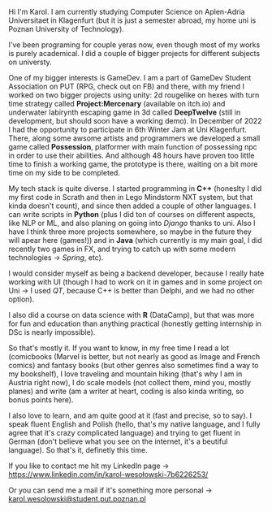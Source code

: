 Hi I'm Karol. I am currently studying Computer Science on Aplen-Adria Universitaet in Klagenfurt (but it is just a semester abroad, my home uni is Poznan University of Technology).

I've been programing for couple yeras now, even though most of my works is purely academical. I did a couple of bigger projects for different subjects on universty.

One of my bigger interests is GameDev. I am a part of GameDev Student Association on PUT (RPG, check out on FB) and there, with my friend I worked on two bigger projects using unity: 2d rougelike on hexes with turn time strategy called **Project:Mercenary** (available on itch.io) and underwater labirynth escaping game in 3d called **DeepTwelve** (still in development, but should soon have a working demo). In December of 2022 I had the opportunity to participate in 6th Winter Jam at Uni Klagenfurt. There, along some awsome artists and programmers we developed a small game called **Possession**, platformer with main function of possessing npc in order to use their abilities. And although 48 hours have proven too little time to finish a working game, the prototype is there, waiting on a bit more time on my side to be completed.

My tech stack is quite diverse. I started programming in **C++** (honeslty I did my first code in Scrath and then in Lego Mindstorm NXT system, but that kinda doesn't count), and since then added a couple of other languages. I can write scripts in **Python** (plus I did ton of courses on different aspects, like NLP or ML, and also planing on going into _Django_ thanks to uni. Also I have I think three more projects somewhere, so maybe in the future they will apear here (games!)) and in **Java** (which currently is my main goal, I did recently two games in FX, and trying to catch up with some modern technologies -> _Spring_, etc).

I would consider myself as being a backend developer, because I really hate working with UI (though I had to work on it in games and in some project on Uni -> I used _QT_, because C++ is better than Delphi, and we had no other option).

I also did a course on data science with **R** (DataCamp), but that was more for fun and education than anything practical (honestly getting internship in DSc is nearly impossible).

So that's mostly it. If you want to know, in my free time I read a lot (comicbooks (Marvel is better, but not nearly as good as Image and French comics) and fantasy books (but other genres also sometimes find a way to my bookshelf), I love traveling and mountain hiking (that's why I am in Austria right now), I do scale models (not collect them, mind you, mostly planes) and write (am a writer at heart, coding is also kinda writing, so bonus points here).

I also love to learn, and am quite good at it (fast and precise, so to say). I speak fluent English and Polish (hello, that's my native language, and I fully agree that it's crazy complicated language) and trying to get fluent in German (don't believe what you see on the internet, it's a beutiful language). 
So that's it, definetly this time.

If you like to contact me hit my LinkedIn page -> https://www.linkedin.com/in/karol-wesołowski-7b6226253/

Or you can send me a mail if it's something more personal -> karol.wesolowski@student.put.poznan.pl

<!---
KarolWes/KarolWes is a ✨ special ✨ repository because its `README.md` (this file) appears on your GitHub profile.
You can click the Preview link to take a look at your changes.
--->
